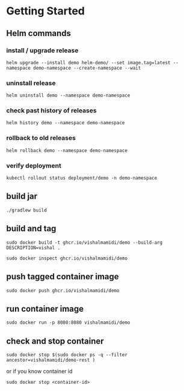 # Getting Started

## Helm commands

### install / upgrade release

  ```shell
  helm upgrade --install demo helm-demo/ --set image.tag=latest --namespace demo-namespace --create-namespace --wait
  ```

  ### uninstall release

  ```shell
  helm uninstall demo --namespace demo-namespace
  ```

  ### check past history of releases

  ```shell
  helm history demo --namespace demo-namespace
  ```

  ### rollback to old releases

  ```shell
  helm rollback demo --namespace demo-namespace
  ```


  ### verify deployment

  ```shell
  kubectl rollout status deployment/demo -n demo-namespace
  ```



## build jar

  ```shell
  ./gradlew build
  ```

## build and tag

  ```shell
  sudo docker build -t ghcr.io/vishalmamidi/demo --build-arg DESCRIPTION=vishal .
  ```

  ```shell
  sudo docker inspect ghcr.io/vishalmamidi/demo
  ```

## push tagged container image

  ```shell
  sudo docker push ghcr.io/vishalmamidi/demo
  ```

## run container image

  ```shell
  sudo docker run -p 8080:8080 vishalmamidi/demo
  ```

## check and stop container


  ```shell
  sudo docker stop $(sudo docker ps -q --filter ancestor=vishalmamidi/demo-rest )
  ```

or if you know container id

  ```shell
  sudo docker stop <container-id>
  ```
